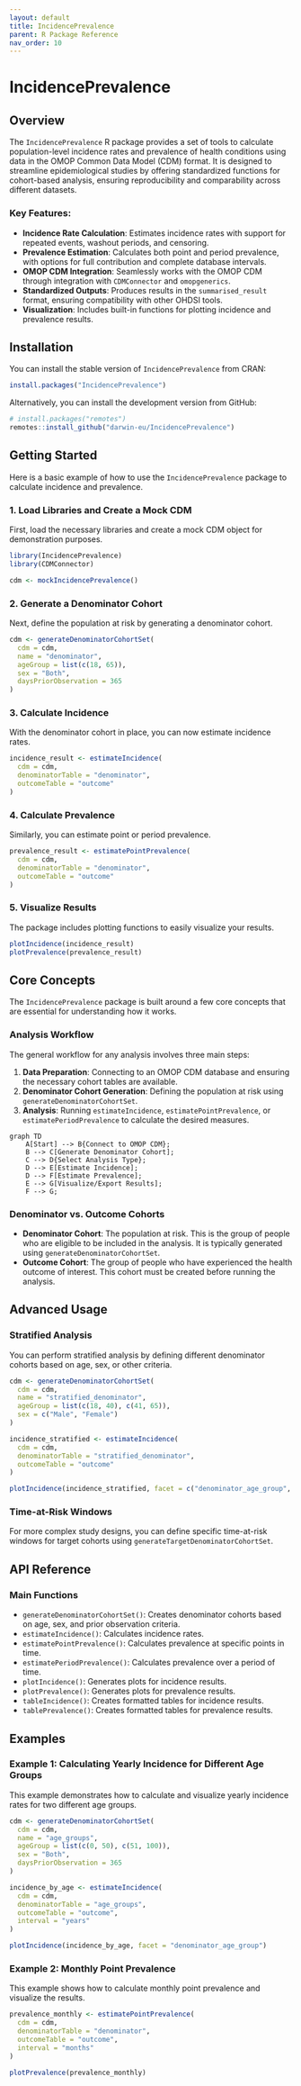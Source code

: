 ```yaml
---
layout: default
title: IncidencePrevalence
parent: R Package Reference
nav_order: 10
---
```


# IncidencePrevalence

## Overview

The `IncidencePrevalence` R package provides a set of tools to calculate population-level incidence rates and prevalence of health conditions using data in the OMOP Common Data Model (CDM) format. It is designed to streamline epidemiological studies by offering standardized functions for cohort-based analysis, ensuring reproducibility and comparability across different datasets.

### Key Features:
- **Incidence Rate Calculation**: Estimates incidence rates with support for repeated events, washout periods, and censoring.
- **Prevalence Estimation**: Calculates both point and period prevalence, with options for full contribution and complete database intervals.
- **OMOP CDM Integration**: Seamlessly works with the OMOP CDM through integration with `CDMConnector` and `omopgenerics`.
- **Standardized Outputs**: Produces results in the `summarised_result` format, ensuring compatibility with other OHDSI tools.
- **Visualization**: Includes built-in functions for plotting incidence and prevalence results.

## Installation

You can install the stable version of `IncidencePrevalence` from CRAN:
```r
install.packages("IncidencePrevalence")
```

Alternatively, you can install the development version from GitHub:
```r
# install.packages("remotes")
remotes::install_github("darwin-eu/IncidencePrevalence")
```

## Getting Started

Here is a basic example of how to use the `IncidencePrevalence` package to calculate incidence and prevalence.

### 1. Load Libraries and Create a Mock CDM
First, load the necessary libraries and create a mock CDM object for demonstration purposes.
```r
library(IncidencePrevalence)
library(CDMConnector)

cdm <- mockIncidencePrevalence()
```

### 2. Generate a Denominator Cohort
Next, define the population at risk by generating a denominator cohort.
```r
cdm <- generateDenominatorCohortSet(
  cdm = cdm,
  name = "denominator",
  ageGroup = list(c(18, 65)),
  sex = "Both",
  daysPriorObservation = 365
)
```

### 3. Calculate Incidence
With the denominator cohort in place, you can now estimate incidence rates.
```r
incidence_result <- estimateIncidence(
  cdm = cdm,
  denominatorTable = "denominator",
  outcomeTable = "outcome"
)
```

### 4. Calculate Prevalence
Similarly, you can estimate point or period prevalence.
```r
prevalence_result <- estimatePointPrevalence(
  cdm = cdm,
  denominatorTable = "denominator",
  outcomeTable = "outcome"
)
```

### 5. Visualize Results
The package includes plotting functions to easily visualize your results.
```r
plotIncidence(incidence_result)
plotPrevalence(prevalence_result)
```

## Core Concepts

The `IncidencePrevalence` package is built around a few core concepts that are essential for understanding how it works.

### Analysis Workflow
The general workflow for any analysis involves three main steps:
1. **Data Preparation**: Connecting to an OMOP CDM database and ensuring the necessary cohort tables are available.
2. **Denominator Cohort Generation**: Defining the population at risk using `generateDenominatorCohortSet`.
3. **Analysis**: Running `estimateIncidence`, `estimatePointPrevalence`, or `estimatePeriodPrevalence` to calculate the desired measures.

```mermaid
graph TD
    A[Start] --> B{Connect to OMOP CDM};
    B --> C[Generate Denominator Cohort];
    C --> D{Select Analysis Type};
    D --> E[Estimate Incidence];
    D --> F[Estimate Prevalence];
    E --> G[Visualize/Export Results];
    F --> G;
```

### Denominator vs. Outcome Cohorts
- **Denominator Cohort**: The population at risk. This is the group of people who are eligible to be included in the analysis. It is typically generated using `generateDenominatorCohortSet`.
- **Outcome Cohort**: The group of people who have experienced the health outcome of interest. This cohort must be created before running the analysis.

## Advanced Usage

### Stratified Analysis
You can perform stratified analysis by defining different denominator cohorts based on age, sex, or other criteria.
```r
cdm <- generateDenominatorCohortSet(
  cdm = cdm,
  name = "stratified_denominator",
  ageGroup = list(c(18, 40), c(41, 65)),
  sex = c("Male", "Female")
)

incidence_stratified <- estimateIncidence(
  cdm = cdm,
  denominatorTable = "stratified_denominator",
  outcomeTable = "outcome"
)

plotIncidence(incidence_stratified, facet = c("denominator_age_group", "denominator_sex"))
```

### Time-at-Risk Windows
For more complex study designs, you can define specific time-at-risk windows for target cohorts using `generateTargetDenominatorCohortSet`.

## API Reference

### Main Functions
- `generateDenominatorCohortSet()`: Creates denominator cohorts based on age, sex, and prior observation criteria.
- `estimateIncidence()`: Calculates incidence rates.
- `estimatePointPrevalence()`: Calculates prevalence at specific points in time.
- `estimatePeriodPrevalence()`: Calculates prevalence over a period of time.
- `plotIncidence()`: Generates plots for incidence results.
- `plotPrevalence()`: Generates plots for prevalence results.
- `tableIncidence()`: Creates formatted tables for incidence results.
- `tablePrevalence()`: Creates formatted tables for prevalence results.

## Examples

### Example 1: Calculating Yearly Incidence for Different Age Groups
This example demonstrates how to calculate and visualize yearly incidence rates for two different age groups.
```r
cdm <- generateDenominatorCohortSet(
  cdm = cdm,
  name = "age_groups",
  ageGroup = list(c(0, 50), c(51, 100)),
  sex = "Both",
  daysPriorObservation = 365
)

incidence_by_age <- estimateIncidence(
  cdm = cdm,
  denominatorTable = "age_groups",
  outcomeTable = "outcome",
  interval = "years"
)

plotIncidence(incidence_by_age, facet = "denominator_age_group")
```

### Example 2: Monthly Point Prevalence
This example shows how to calculate monthly point prevalence and visualize the results.
```r
prevalence_monthly <- estimatePointPrevalence(
  cdm = cdm,
  denominatorTable = "denominator",
  outcomeTable = "outcome",
  interval = "months"
)

plotPrevalence(prevalence_monthly)
```

